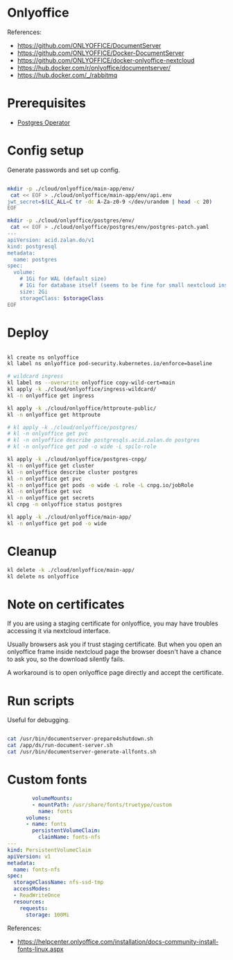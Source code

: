 
# Onlyoffice

References:
- https://github.com/ONLYOFFICE/DocumentServer
- https://github.com/ONLYOFFICE/Docker-DocumentServer
- https://github.com/ONLYOFFICE/docker-onlyoffice-nextcloud
- https://hub.docker.com/r/onlyoffice/documentserver/
- https://hub.docker.com/_/rabbitmq

# Prerequisites

- [Postgres Operator](../../storage/postgres/readme.md)

# Config setup

Generate passwords and set up config.

```bash

mkdir -p ./cloud/onlyoffice/main-app/env/
 cat << EOF > ./cloud/onlyoffice/main-app/env/api.env
jwt_secret=$(LC_ALL=C tr -dc A-Za-z0-9 </dev/urandom | head -c 20)
EOF

mkdir -p ./cloud/onlyoffice/postgres/env/
 cat << EOF > ./cloud/onlyoffice/postgres/env/postgres-patch.yaml
---
apiVersion: acid.zalan.do/v1
kind: postgresql
metadata:
  name: postgres
spec:
  volume:
    # 1Gi for WAL (default size)
    # 1Gi for database itself (seems to be fine for small nextcloud instance)
    size: 2Gi
    storageClass: $storageClass
EOF

```

# Deploy

```bash

kl create ns onlyoffice
kl label ns onlyoffice pod-security.kubernetes.io/enforce=baseline

# wildcard ingress
kl label ns --overwrite onlyoffice copy-wild-cert=main
kl apply -k ./cloud/onlyoffice/ingress-wildcard/
kl -n onlyoffice get ingress

kl apply -k ./cloud/onlyoffice/httproute-public/
kl -n onlyoffice get httproute

# kl apply -k ./cloud/onlyoffice/postgres/
# kl -n onlyoffice get pvc
# kl -n onlyoffice describe postgresqls.acid.zalan.do postgres
# kl -n onlyoffice get pod -o wide -L spilo-role

kl apply -k ./cloud/onlyoffice/postgres-cnpg/
kl -n onlyoffice get cluster
kl -n onlyoffice describe cluster postgres
kl -n onlyoffice get pvc
kl -n onlyoffice get pods -o wide -L role -L cnpg.io/jobRole
kl -n onlyoffice get svc
kl -n onlyoffice get secrets
kl cnpg -n onlyoffice status postgres

kl apply -k ./cloud/onlyoffice/main-app/
kl -n onlyoffice get pod -o wide

```

# Cleanup

```bash
kl delete -k ./cloud/onlyoffice/main-app/
kl delete ns onlyoffice
```

# Note on certificates

If you are using a staging certificate for onlyoffice,
you may have troubles accessing it via nextcloud interface.

Usually browsers ask you if trust staging certificate.
But when you open an onlyoffice frame inside nextcloud page
the browser doesn't have a chance to ask you,
so the download silently fails.

A workaround is to open onlyoffice page directly and accept the certificate.

# Run scripts

Useful for debugging.

```bash

cat /usr/bin/documentserver-prepare4shutdown.sh
cat /app/ds/run-document-server.sh
cat /usr/bin/documentserver-generate-allfonts.sh

```

# Custom fonts

```yaml
        volumeMounts:
        - mountPath: /usr/share/fonts/truetype/custom
          name: fonts
      volumes:
      - name: fonts
        persistentVolumeClaim:
          claimName: fonts-nfs
---
kind: PersistentVolumeClaim
apiVersion: v1
metadata:
  name: fonts-nfs
spec:
  storageClassName: nfs-ssd-tmp
  accessModes:
  - ReadWriteOnce
  resources:
    requests:
      storage: 100Mi
```

References:
- https://helpcenter.onlyoffice.com/installation/docs-community-install-fonts-linux.aspx
